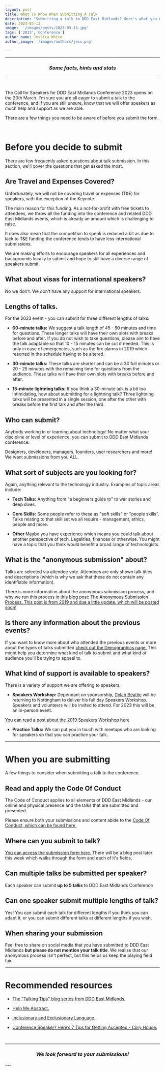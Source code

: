```yaml
---
layout: post
title: What To Know When Submitting A Talk
description: "Submitting a talk to DDD East Midlands? Here's what you need to know."
date: 2023-03-13
image:  '/images/posts/2023-03-13.jpg'
tags: ['2023','Conference']
author_name: Jessica White
author_image: '/images/authors/jess.png'

---
```


----
<center>
<h3 class="quote"><i>Some facts, hints and stats</i> </h3>
</center>

---
<br/>

The Call for Speakers for DDD East Midlands Conference 2023 opens on the 20th March. I'm sure you are all eager to submit a talk to the conference, and if you are still unsure, know that we will offer speakers as much help and support as we are able. 

There are a few things you need to be aware of before you submit the form.

<br/>

# Before you decide to submit

There are few frequently asked questions about talk submission. In this section, we'll cover the questions that get asked the most.

##  Are Travel and Expenses Covered?

Unfortunately, we will not be covering travel or expenses (T&E) for speakers, with the exception of the Keynote.

The main reason for this  funding. As a not-for-profit with free tickets to attendees, we throw all the funding into the conference and related DDD East Midlands events, which is already an amount which is challenging to raise. 

It does also mean that the competition to speak is reduced a bit as due to lack to T&E funding the conference tends to have less international submissions.

We are making efforts to encourage speakers for all experiences and backgrounds locally to submit and hope to still have a diverse range of speakers submit.

##  What about visas for international speakers?

No we don't. We don't have any support for international speakers.

##  Lengths of talks.

For the 2023 event - you can submit for three different lengths of talks.

- **60-minute talks:** We suggest a talk length of 45 - 50 minutes and time for questions. These longer talks will have their own slots with breaks before and after. If you do not wish to take questions, please aim to have the talk adaptable so that 10 - 15 minutes can be cut if needed. This is only in case of emergencies, such as the fire alarms in 2019 which resorted in the schedule having to be altered. 

- **30-minute talks:** These talks are shorter and can be a 30 full minutes or 20 - 25 minutes with the remaining time for questions from the audience. These talks will have their own slots with breaks before and after.

- **15-minute lightning talks:** If you think a 30-minute talk is a bit too intimidating, how about submitting for a lightning talk? Three lightning talks will be presented in a single session, one after the other with breaks before the first talk and after the third.

##  Who can submit?
Anybody working in or learning about technology! No matter what your discipline or level of experience, you can submit to DDD East Midlands conference.

Designers, developers, managers, founders, user researchers and more! We want submissions from you ALL.

##  What sort of subjects are you looking for?
Again, anything relevant to the technology industry. Examples of topic areas include:

- **Tech Talks:** Anything from "a beginners guide to" to war stories and deep dives. 

- **Core Skills:** Some people refer to these as "soft skills" or "people skills". Talks relating to that skill set we all require - management, ethics, people and more.

- **Other** Maybe you have experience which means you could talk about another perspective of tech. Legalities, finances or otherwise. You might have a topic that you think would benefit a broad range of technologists.

##  What is the "anonymous submission" about?

Talks are selected via attendee vote. Attendees are only shown talk titles and descriptions (which is why we ask that these do not contain any identifiable information).

There is more information about the anonymous submission process, and why we run this process <a href="https://blog.dddeastmidlands.com/blog/submission-process/" target="_blank">in this blog post: The Anonymous Submission Process. This post is from 2019 and due a little update, which will be posted soon!</a>

##  Is there any information about the previous events?

If you want to know more about who attended the previous events or more about the types of talks submitted <a href="https://dddeastmidlands.com/information/demographics/" target="_blank">check out the Demographics page.</a> This might help you determine what kind of talk to submit and what kind of audience you'll be trying to appeal to.


## What kind of support is available to speakers?

There is a variety of support we are offering to speakers.

- **Speakers Workshop:** Dependant on sponsorship, <a href="https://dylanbeattie.net/" target="_blank">Dylan Beattie</a> will be returning to Nottingham to deliver his full day Speakers Workshop. Speakers and volunteers will be invited to attend. For 2023 this will be an in-person event.

<a href="https://blog.dddeastmidlands.com/2019/07/08/recappin-post.html" target="_blank">You can read a post about the 2019 Speakers Workshop here</a>

- **Practice Talks:** We can put you in touch with meetups who are looking for speakers so that you can practice your talk.

<hr/>

# When you are submitting

A few things to consider when submitting a talk to the conference.


##  Read and apply the Code Of Conduct

The Code of Conduct applies to all elements of DDD East Midlands - our online and physical presence and the talks that are submitted and presented. 

Please ensure both your submissions and content abide to the <a href="https://www.dddeastmidlands.com/code-of-conduct/" target="_blank">Code Of Conduct, which can be found here.</a>


## Where can you submit to talk?

<a href="https://sessionize.com/dddeastmidlands-2023/" target="_blank">You can access the submission form here.</a> There will be a blog post later this week which walks through the form and each of it's fields.

##  Can multiple talks be submitted per speaker?

Each speaker can submit **up to 5 talks** to DDD East Midlands Conference

##  Can one speaker submit multiple lengths of talk?

Yes! You can submit each talk for different lengths if you think you can adapt it, or you can submit different talks at different lengths if you wish.

##  When sharing your submission

Feel free to share on social media that you have submitted to DDD East Midlands **but please do not mention your talk title**. We realise that our anonymous process isn't perfect, but this helps us keep the playing field fair.

<hr/>

# Recommended resources

- <a href="https://blog.dddeastmidlands.com/tag/talking-tips" target="_blank">The "Talking Tips" blog series from DDD East Midlands.</a>

- <a href="http://helpmeabstract.com/" target="_blank">Help Me Abstract.</a>

- <a href="https://medium.com/@ambrwlsn90/inclusionary-and-exclusionary-language-d1800d9b302a" target="_blank">Inclusionary and Exclusionary Language.</a>

- <a href="https://medium.com/@housecor/conference-speaker-here-s-7-tips-for-getting-accepted-6151af513148" target="_blank">Conference Speaker? Here’s 7 Tips for Getting Accepted - Cory House.</a>


<br/>

---
<center>
<h3 class="quote"><i>We look forward to your submissions!</i></h3>
</center>
---
